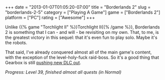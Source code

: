 +++
date = "2013-01-07T01:05:20-07:00"
title = "Borderlands 2"
slug = "borderlands-2-5"
category = ["Playing A Game"]
game = ["Borderlands 2"]
platform = ["PC"]
rating = ["Awesome"]
+++

Unlike {{% game "Torchlight II" %}}Torchlight II{{% /game %}}, Borderlands 2 is something that I can - and will - be revisiting on my own.  That, to me, is the greatest victory in this sequel: that it's even fun to play solo.  Maybe it's the robots.

That said, I've already conquered almost all of the main game's content, with the exception of the level-holy-fuck raid-boss.  So it's a good thing that Gearbox is still <a href="http://www.joystiq.com/2012/12/20/sir-hammerlocks-big-game-hunt-dlc-sets-off-for-borderlands-2-ja/">pushing new DLC out</a>.

<i>Progress: Level 39, finished almost all quests (in Normal)</i>